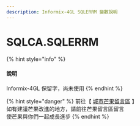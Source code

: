 ```yaml
---
description: Informix-4GL SQLERRM 變數說明
---
```


# SQLCA.SQLERRM

{% hint style="info" %}
#### 說明

Informix-4GL 保留字，尚未使用
{% endhint %}

{% hint style="danger" %}
前往【 [城市芒果留言區](https://give0714.pixnet.net/blog/post/45999748-informix-4gl-%e7%b3%bb%e7%b5%b1%e5%85%a7%e5%ae%9a%e7%b8%bd%e9%ab%94%e8%ae%8a%e6%95%b8%e3%80%8a-sqlca-%e3%80%8b%28-%e4%b8%89-%29) 】  
如有建議芒果改進的地方，請前往芒果留言區留言  
使芒果與你們一起成長進步
{% endhint %}

